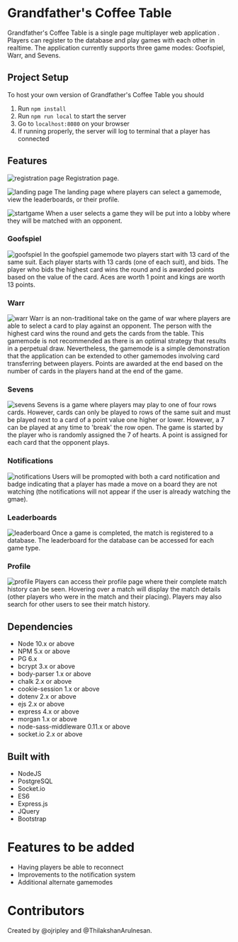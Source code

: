 # Grandfather's Coffee Table
Grandfather's Coffee Table is a single page multiplayer web application . Players can register to the database and play games with each other in realtime. The application currently supports three game modes: Goofspiel, Warr, and Sevens.

## Project Setup
To host your own version of Grandfather's Coffee Table you should
 1. Run `npm install`
 2. Run `npm run local` to start the server
 3. Go to `localhost:8080` on your browser
 4. If running properly, the server will log to terminal that a player has connected

## Features

![registration page](./doc/registration.png)
Registration page.


![landing page](./doc/landingpage.png)
The landing page where players can select a gamemode, view the leaderboards, or their profile.

![startgame](./doc/start_game.png)
When a user selects a game they will be put into a lobby where they will be matched with an opponent.

### Goofspiel
![goofspiel](./doc/goofspiel.png)
In the goofspiel gamemode two players start with 13 card of the same suit. Each player starts with 13 cards (one of each suit), and bids. The player who bids the highest card wins the round and is awarded points based on the value of the card. Aces are worth 1 point and kings are worth 13 points.

### Warr
![warr](./doc/war.png)
Warr is an non-traditional take on the game of war where players are able to select a card to play against an opponent. The person with the highest card wins the round and gets the cards from the table. This gamemode is not recommended as there is an optimal strategy that results in a perpetual draw. Nevertheless, the gamemode is a simple demonstration that the application can be extended to other gamemodes involving card transferring between players. Points are awarded at the end based on the number of cards in the players hand at the end of the game.

### Sevens
![sevens](./doc/sevens_in_game.png)
Sevens is a game where players may play to one of four rows cards. However, cards can only be played to rows of the same suit and must be played next to a card of a point value one higher or lower. However, a 7 can be played at any time to 'break' the row open. The game is started by the player who is randomly assigned the 7 of hearts. A point is assigned for each card that the opponent plays.

### Notifications
![notifications](./doc/profile_page.png)
Users will be promopted with both a card notification and badge indicating that a player has made a move on a board they are not watching (the notifications will not appear if the user is already watching the gmae).

### Leaderboards
![leaderboard](./doc/leaderboard.png)
Once a game is completed, the match is registered to a database. The leaderboard for the database can be accessed for each game type.

### Profile
![profile](./doc/profile_page.png)
Players can access their profile page where their complete match history can be seen. Hovering over a match will display the match details (other players who were in the match and their placing). Players may also search for other users to see their match history.


## Dependencies

- Node 10.x or above
- NPM 5.x or above
- PG 6.x
- bcrypt 3.x  or above
- body-parser 1.x or above
- chalk 2.x or above
- cookie-session 1.x or above
- dotenv 2.x or above
- ejs 2.x or above
- express 4.x or above
- morgan 1.x or above
- node-sass-middleware 0.11.x or above
- socket.io 2.x or above

## Built with
- NodeJS
- PostgreSQL
- Socket.io
- ES6
- Express.js
- JQuery
- Bootstrap

# Features to be added
- Having players be able to reconnect
- Improvements to the notification system
- Additional alternate gamemodes

# Contributors
Created by @ojripley and @ThilakshanArulnesan.

